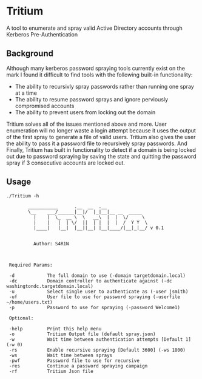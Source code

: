 # Tritium

A tool to enumerate and spray valid Active Directory accounts through Kerberos Pre-Authentication

## Background

Although many kerberos password spraying tools currently exist on the mark I found it difficult to find tools with the following built-in functionality: 

* The ability to recursivly spray passwords rather than running one spray at a time 
* The ability to resume password sprays and ignore perviously compromised accounts 
* The ability to prevent users from locking out the domain

Tritium solves all of the issues mentioned above and more. User enumeration will no longer waste a login attempt because it uses the output of the first spray to generate a file of valid users. Tritium also gives the user the ability to pass it a password file to recursively spray passwords. And Finally, Tritium has built in functionality to detect if a domain is being locked out due to password spraying by saving the state and quitting the password spray if 3 consecutive accounts are locked out. 

## Usage

```
./Tritium -h

        ___________      .__  __  .__               
        \__    ___/______|__|/  |_|__|__ __  _____  
          |    |  \_  __ \  \   __\  |  |  \/     \ 
          |    |   |  | \/  ||  | |  |  |  /  Y Y  \
          |____|   |__|  |__||__| |__|____/|__|_|__/ v 0.1
                                                                                          

          Author: S4R1N
 


 Required Params:

 -d            The full domain to use (-domain targetdomain.local)
 -dc           Domain controller to authenticate against (-dc washingtondc.targetdomain.local)
 -u            Select single user to authenticate as (-user jsmith) 
 -uf           User file to use for password spraying (-userfile ~/home/users.txt)
 -p            Password to use for spraying (-password Welcome1)

 Optional: 

 -help         Print this help menu
 -o            Tritium Output file (default spray.json)
 -w            Wait time between authentication attempts [Default 1] (-w 0)          
 -rs           Enable recursive spraying [Default 3600] (-ws 1800)
 -ws           Wait time between sprays 
 -pwf          Password file to use for recursive 
 -res          Continue a password spraying campaign
 -rf           Tritium Json file 
```
